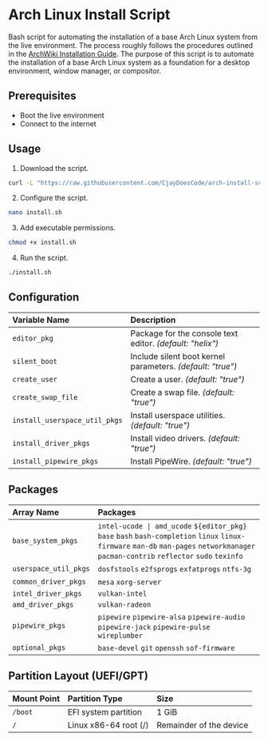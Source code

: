 # Arch Linux Install Script

Bash script for automating the installation of a base Arch Linux system from the live environment.
The process roughly follows the procedures outlined in the [ArchWiki Installation Guide](https://wiki.archlinux.org/title/Installation_guide).
The purpose of this script is to automate the installation of a base Arch Linux system as a foundation for a desktop environment, window manager, or compositor.

## Prerequisites

- Boot the live environment
- Connect to the internet

## Usage

1. Download the script.
```bash
curl -L "https://raw.githubusercontent.com/CjayDoesCode/arch-install-scripts/main/install.sh"
```
2. Configure the script.
```bash
nano install.sh
```
3. Add executable permissions.
```bash
chmod +x install.sh
```
4. Run the script.
```bash
./install.sh
```

## Configuration

| Variable Name                 | Description                                                |
| :---------------------------- | :--------------------------------------------------------- |
| `editor_pkg`                  | Package for the console text editor. *(default: "helix")*  |
| `silent_boot`                 | Include silent boot kernel parameters. *(default: "true")* |
| `create_user`                 | Create a user. *(default: "true")*                         |
| `create_swap_file`            | Create a swap file. *(default: "true")*                    |
| `install_userspace_util_pkgs` | Install userspace utilities. *(default: "true")*           |
| `install_driver_pkgs`         | Install video drivers. *(default: "true")*                 |
| `install_pipewire_pkgs`       | Install PipeWire. *(default: "true")*                      |

## Packages

| Array Name            | Packages                                                                                                                                                                                |
| :-------------------- | :-------------------------------------------------------------------------------------------------------------------------------------------------------------------------------------- |
| `base_system_pkgs`    | `intel-ucode \| amd_ucode` `${editor_pkg}` `base` `bash` `bash-completion` `linux` `linux-firmware` `man-db` `man-pages` `networkmanager` `pacman-contrib` `reflector` `sudo` `texinfo` |
| `userspace_util_pkgs` | `dosfstools` `e2fsprogs` `exfatprogs` `ntfs-3g`                                                                                                                                         |
| `common_driver_pkgs`  | `mesa` `xorg-server`                                                                                                                                                                    |
| `intel_driver_pkgs`   | `vulkan-intel`                                                                                                                                                                          |
| `amd_driver_pkgs`     | `vulkan-radeon`                                                                                                                                                                         |
| `pipewire_pkgs`       | `pipewire` `pipewire-alsa` `pipewire-audio` `pipewire-jack` `pipewire-pulse` `wireplumber`                                                                                              |
| `optional_pkgs`       | `base-devel` `git` `openssh` `sof-firmware`                                                                                                                                             |

## Partition Layout (UEFI/GPT)

| Mount Point | Partition Type          | Size                    |
| :---------- | :---------------------- | :---------------------- |
| `/boot`     | EFI system partition    | 1 GiB                   |
| `/`         | Linux x86-64 root (/)   | Remainder of the device |
